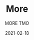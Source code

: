 ---
designer: "Pedrali R&D"
description: "More%20tables%20are%20characterized%20by%20an%20essential%2C%20clean%20and%20linear%20design.%20Extensible%20table%20available%20in%20three%20sizes%20with%20steel%20frame%2C%20aluminium%20sliding%20rails%20and%20melamine%20top."
image_primary: "img/More_TMO_01_zoom.jpg"
image_secondary: "img/More_TMO_02_zoom.jpg"
manufacturer: "Pedrali"
href: "https://www.pedrali.it/en/products/catalog/Table-MORE/"
subtitle: "MORE TMO"
tags: 
  - "Pedrali"
  - "Tables"
title: "More"
category: "Tables"
slug: "/manufacturers/pedrali/tables/pedrali-r-d-more"
date: "2021-02-18"
---